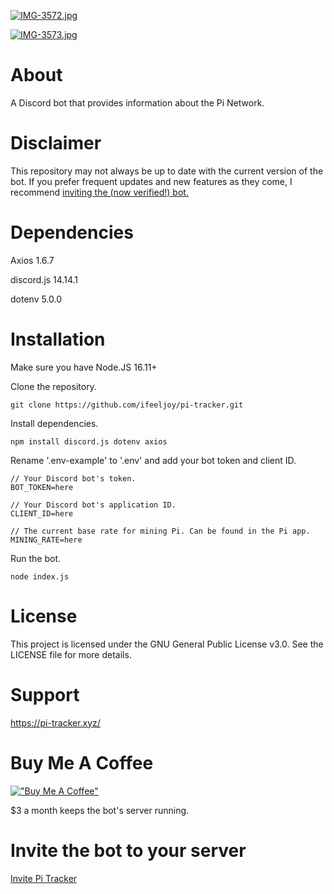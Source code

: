 [![IMG-3572.jpg](https://i.postimg.cc/hGc7S9Rd/IMG-3572.jpg)](https://postimg.cc/tsvgknTq)

[![IMG-3573.jpg](https://i.postimg.cc/L41jRkJx/IMG-3573.jpg)](https://postimg.cc/6TB8fvLZ)

# About

A Discord bot that provides information about the Pi Network. 

# Disclaimer

This repository may not always be up to date with the current version of the bot. If you prefer frequent updates and new features as they come, I recommend [inviting the (now verified!) bot.](https://discord.com/oauth2/authorize?client_id=1342105252484350012)

# Dependencies
Axios 1.6.7

discord.js 14.14.1

dotenv 5.0.0

# Installation
Make sure you have Node.JS 16.11+

Clone the repository.

```
git clone https://github.com/ifeeljoy/pi-tracker.git
```

Install dependencies.

```
npm install discord.js dotenv axios
```

Rename '.env-example' to '.env' and add your bot token and client ID.

```
// Your Discord bot's token.
BOT_TOKEN=here

// Your Discord bot's application ID.
CLIENT_ID=here

// The current base rate for mining Pi. Can be found in the Pi app.
MINING_RATE=here
```

Run the bot.

```
node index.js
```

# License
This project is licensed under the GNU General Public License v3.0. See the LICENSE file for more details.

# Support

https://pi-tracker.xyz/

# Buy Me A Coffee
[!["Buy Me A Coffee"](https://www.buymeacoffee.com/assets/img/custom_images/orange_img.png)](https://www.buymeacoffee.com/mozzarella)

$3 a month keeps the bot's server running.

# Invite the bot to your server
[Invite Pi Tracker](https://discord.com/oauth2/authorize?client_id=1342105252484350012)
